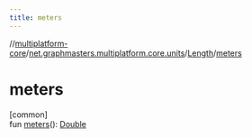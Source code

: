 ```yaml
---
title: meters
---
```

//[multiplatform-core](../../../index.html)/[net.graphmasters.multiplatform.core.units](../index.html)/[Length](index.html)/[meters](meters.html)



# meters



[common]\
fun [meters](meters.html)(): [Double](https://kotlinlang.org/api/latest/jvm/stdlib/kotlin/-double/index.html)




